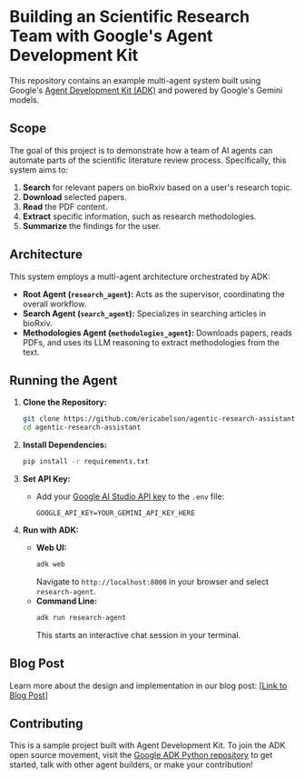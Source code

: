 # Building an Scientific Research Team with Google's Agent Development Kit

This repository contains an example multi-agent system built using Google's [Agent Development Kit (ADK)](https://google.github.io/adk-docs/) and powered by Google's Gemini models.

## Scope

The goal of this project is to demonstrate how a team of AI agents can automate parts of the scientific literature review process. Specifically, this system aims to:

1.  **Search** for relevant papers on bioRxiv based on a user's research topic.
2.  **Download** selected papers.
3.  **Read** the PDF content.
4.  **Extract** specific information, such as research methodologies.
5.  **Summarize** the findings for the user.

## Architecture

This system employs a multi-agent architecture orchestrated by ADK:

*   **Root Agent (`research_agent`):** Acts as the supervisor, coordinating the overall workflow.
*   **Search Agent (`search_agent`):** Specializes in searching articles in bioRxiv.
*   **Methodologies Agent (`methodologies_agent`):** Downloads papers, reads PDFs, and uses its LLM reasoning to extract methodologies from the text.

## Running the Agent

1.  **Clone the Repository:**
    ```bash
    git clone https://github.com/ericabelson/agentic-research-assistant.git
    cd agentic-research-assistant
    ```

2.  **Install Dependencies:**
    ```bash
    pip install -r requirements.txt
    ```

3.  **Set API Key:**
    *   Add your [Google AI Studio API key](https://aistudio.google.com/app/apikey) to the `.env` file:
        ```text title=".env"
        GOOGLE_API_KEY=YOUR_GEMINI_API_KEY_HERE
        ```

4.  **Run with ADK:**
    *   **Web UI:**
        ```bash
        adk web
        ```
        Navigate to `http://localhost:8000` in your browser and select `research-agent`.
    *   **Command Line:**
        ```bash
        adk run research-agent
        ```
        This starts an interactive chat session in your terminal.

## Blog Post

Learn more about the design and implementation in our blog post: [[Link to Blog Post](https://medium.com/@esabelson/building-an-agentic-scientific-research-team-with-googles-agent-development-kit-4c4b024e29de)]

## Contributing

This is a sample project built with Agent Development Kit. To join the ADK open source movement, visit the [Google ADK Python repository](https://github.com/google/adk-python) to get started, talk with other agent builders, or make your contribution!
